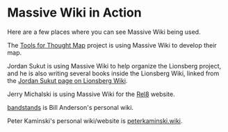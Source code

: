 # Massive Wiki in Action

Here are a few places where you can see Massive Wiki being used.

The [Tools for Thought Map](https://tftmap.massive.wiki/) project is using Massive Wiki to develop their map.

Jordan Sukut is using Massive Wiki to help organize the Lionsberg project, and he is also writing several books inside the Lionsberg Wiki, linked from the [Jordan Sukut page on Lionsberg Wiki](https://lionsberg.wiki/lionsberg_community_information/people/jordan_nicholas_sukut/jordan_nicholas_sukut).

Jerry Michalski is using Massive Wiki for the [Rel8](https://wiki.rel8.dev/) website.

[bandstands](https://bandstands.praxis101.net/) is Bill Anderson's personal wiki.

Peter Kaminski's personal wiki/website is [peterkaminski.wiki](https://peterkaminski.wiki/).

